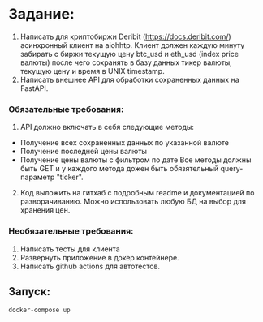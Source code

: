# Задание:
1. Написать для криптобиржи Deribit (https://docs.deribit.com/) 
асинхронный клиент на aiohhtp. Клиент должен каждую минуту забирать 
с биржи текущую цену btc_usd и eth_usd (index price валюты) после 
чего сохранять в базу данных тикер валюты, текущую цену и время в 
UNIX timestamp.
2. Написать внешнее API для обработки сохраненных данных на FastAPI.

### Обязательные требования:
1. API должно включать в себя следующие методы:
- Получение всех сохраненных данных по указанной валюте
- Получение последней цены валюты
- Получение цены валюты с фильтром по дате
Все методы должны быть GET и у каждого метода дожен быть 
обязятельный query-параметр "ticker".
2. Код выложить на гитхаб с подробным readme и документацией по 
разворачиванию.
Можно использовать любую БД на выбор для хранения цен.

### Необязательные требования:
1. Написать тесты для клиента
2. Развернуть приложение в докер контейнере.
3. Написать github actions для автотестов.


## Запуск:
```shell
docker-compose up
```

